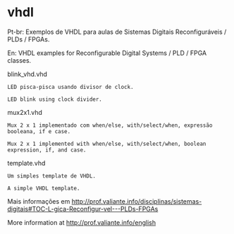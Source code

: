 # vhdl
Pt-br:  Exemplos de VHDL para aulas de Sistemas Digitais Reconfiguráveis / PLDs / FPGAs.

En:     VHDL examples for Reconfigurable Digital Systems / PLD / FPGA classes.


blink_vhd.vhd

	LED pisca-pisca usando divisor de clock.
  
  	LED blink using clock divider.


mux2x1.vhd
	
	Mux 2 x 1 implementado com when/else, with/select/when, expressão booleana, if e case.
	
	Mux 2 x 1 implemented with when/else, with/select/when, boolean expression, if, and case.
	
template.vhd

	Um simples template de VHDL.
	
	A simple VHDL template.


Mais informações em http://prof.valiante.info/disciplinas/sistemas-digitais#TOC-L-gica-Reconfigur-vel---PLDs-FPGAs

More information at http://prof.valiante.info/english

